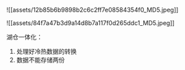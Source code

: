
![[assets/12b85b6b9898b2c6c2ff7e08584354f0_MD5.jpeg]]

![[assets/84f7a47b3d9a14d8b7a117f0d265ddc1_MD5.jpeg]]

湖仓一体化：

1. 处理好冷热数据的转换
2. 数据不能存储两份

